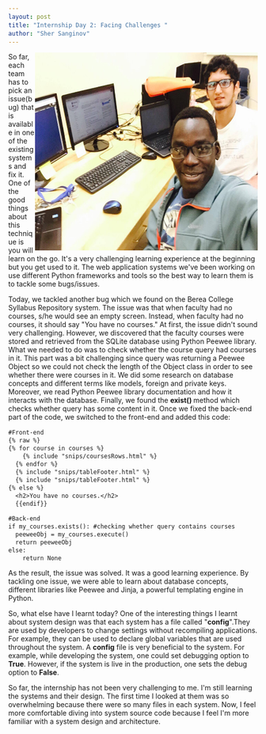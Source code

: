 ```yaml
---
layout: post
title: "Internship Day 2: Facing Challenges "
author: "Sher Sanginov"
---
```



<img class="img-responsive" src="/assets/img/intern2.jpg" alt="Drawing" style="width: 450px; height: 400px; display: block; float:right; ">

So far, each team has to pick an issue(bug) that is available in one of the existing systems and fix it. One of the good things about this technique is you will learn on the go. It's a very challenging learning experience at the beginning but you get used to it. The web application systems we've been working on use different Python frameworks and tools so the best way to learn them is to tackle some bugs/issues.

Today, we tackled another bug which we found on the Berea College Syllabus Repository system. The issue was that when faculty had no courses, s/he would see an empty screen. Instead, when faculty had no courses, it should say      "You have no courses."  At first, the issue didn't sound very challenging. However, we discovered that the faculty courses were stored and retrieved from the SQLite database using Python Peewee library. What we needed to do was to check whether the course query had courses in it. This part was a bit challenging since query was returning a Peewee Object  so we could not check the length of the Object class in order to see whether there were courses in it. We did some research on database concepts and different terms like models, foreign and private keys. Moreover, we read Python Peewee library documentation and how it interacts with the database. Finally, we found the <b> exist() </b> method which checks whether query has some content in it. Once we fixed the back-end part of the code, we switched to the front-end and added this code:
```
#Front-end
{% raw %}
{% for course in courses %}
    {% include "snips/coursesRows.html" %}
  {% endfor %}
  {% include "snips/tableFooter.html" %}
  {% include "snips/tableFooter.html" %}
{% else %}
  <h2>You have no courses.</h2>
  {{endif}}

```
```
#Back-end
if my_courses.exists(): #checking whether query contains courses
  peeweeObj = my_courses.execute()
  return peeweeObj
else:
    return None
```
As the result, the issue was solved. It was a good learning experience. By tackling one issue, we were able to learn about database concepts, different libraries like Peewee and Jinja, a powerful templating engine in Python.

So, what else have I learnt today?
One of the interesting things I learnt about system design was that each system has a file called "**config**".They are used by developers to change settings without recompiling applications. For example, they can be used to declare global variables that are used throughout the system. A **config** file is very beneficial to the system. For example, while developing the system, one could set debugging option to **True**. However, if the system is live in the production, one sets the debug option to **False**.

So far, the internship has not been very challenging to me. I'm still learning the systems and their design. The first time I looked at them was so overwhelming because there were so many files in each system. Now, I feel more comfortable diving into system source code because I feel I'm more familiar with a system design and architecture.
